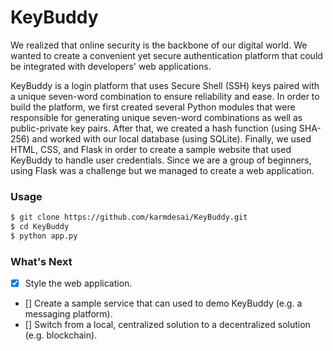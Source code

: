 # KeyBuddy
We realized that online security is the backbone of our digital world. We wanted to create a convenient yet secure authentication platform that could be integrated with developers' web applications.

KeyBuddy is a login platform that uses Secure Shell (SSH) keys paired with a unique seven-word combination to ensure reliability and ease. In order to build the platform, we first created several Python modules that were responsible for generating unique seven-word combinations as well as public-private key pairs. After that, we created a hash function (using SHA-256) and worked with our local database (using SQLite). Finally, we used HTML, CSS, and Flask in order to create a sample website that used KeyBuddy to handle user credentials. Since we are a group of beginners, using Flask was a challenge but we managed to create a web application.

### Usage
```sh
$ git clone https://github.com/karmdesai/KeyBuddy.git
$ cd KeyBuddy
$ python app.py
```

### What's Next
- [x] Style the web application.
- [] Create a sample service that can used to demo KeyBuddy (e.g. a messaging platform).
- [] Switch from a local, centralized solution to a decentralized solution (e.g. blockchain).
